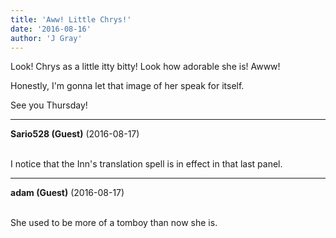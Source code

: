 ```yaml
---
title: 'Aww! Little Chrys!'
date: '2016-08-16'
author: 'J Gray'
---
```


<p>Look! Chrys as a little itty bitty! Look how adorable she is! Awww!</p><p>Honestly, I'm gonna let that image of her speak for itself.</p><p>See you Thursday!</p>

---
**Sario528 (Guest)** (2016-08-17)

<br> I notice that the Inn's translation spell is in effect in that last panel.

---
**adam (Guest)** (2016-08-17)

<br> She used to be more of a tomboy than now she is. <br>

